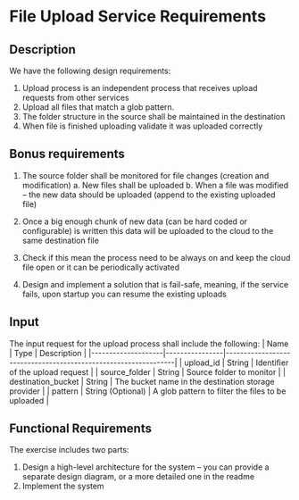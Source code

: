 # File Upload Service Requirements

## Description
We have the following design requirements:
1. Upload process is an independent process that receives upload requests from other services
2. Upload all files that match a glob pattern.
3. The folder structure in the source shall be maintained in the destination
4. When file is finished uploading validate it was uploaded correctly

## Bonus requirements
1. The source folder shall be monitored for file changes (creation and modification)
   a. New files shall be uploaded
   b. When a file was modified – the new data should be uploaded (append to the existing uploaded file)

2. Once a big enough chunk of new data (can be hard coded or configurable) is written this data will be uploaded to the cloud to the same destination file
3. Check if this mean the process need to be always on and keep the cloud file open or it can be periodically activated
4. Design and implement a solution that is fail-safe, meaning, if the service fails, upon startup you can resume the existing uploads

## Input
The input request for the upload process shall include the following:
| Name               | Type           | Description                                                    |
|--------------------|----------------|----------------------------------------------------------------|
| upload_id          | String         | Identifier of the upload request                               |
| source_folder      | String         | Source folder to monitor                                       |
| destination_bucket | String         | The bucket name in the destination storage provider            |
| pattern            | String (Optional) | A glob pattern to filter the files to be uploaded           |

## Functional Requirements
The exercise includes two parts:
1. Design a high-level architecture for the system – you can provide a separate design diagram, or a more detailed one in the readme
2. Implement the system 
